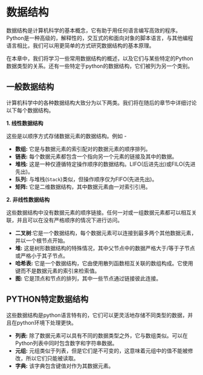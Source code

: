 # 数据结构

数据结构是计算机科学的基本概念，它有助于用任何语言编写高效的程序。Python是一种高级的，解释性的，交互式的和面向对象的脚本语言，与其他编程语言相比，我们可以用更简单的方式研究数据结构的基本原理。

在本章中，我们将学习一些常用数据结构的概述，以及它们与某些特定的Python数据类型的关系。还有一些特定于python的数据结构，它们被列为另一个类别。

## 一般数据结构

计算机科学中的各种数据结构大致分为以下两类。我们将在随后的章节中详细讨论以下每个数据结构。

**1. 线性数据结构**

这些是以顺序方式存储数据元素的数据结构。例如 - 

- **数组:** 它是与数据元素的索引配对的数据元素的顺序排列。
- **链表:** 每个数据元素都包含一个指向另一个元素的链接及其中的数据。
- **堆栈:** 这是一种仅遵循特定操作顺序的数据结构。LIFO(后进先出)或FILO(先进先出)。
- **队列:** 与堆栈(`Stack`)类似，但操作顺序仅为FIFO(先进先出)。
- **矩阵:** 它是二维数据结构，其中数据元素由一对索引引用。

**2. 非线性数据结构**

这些数据结构中没有数据元素的顺序链接。任何一对或一组数据元素都可以相互关联，并且可以在没有严格顺序的情况下进行访问。

- **二叉树**:它是一个数据结构，每个数据元素可以连接到最多两个其他数据元素，并以一个根节点开始。
- **堆:** 这是树形数据结构的特殊情况，其中父节点中的数据严格大于/等于子节点或严格小于其子节点。
- **哈希表:** 它是一个数据结构，它由使用散列函数相互关联的数组构成。它使用键而不是数据元素的索引来检索值。
- **图:** 它是顶点和节点的排列，其中一些节点通过链接彼此连接。

## PYTHON特定数据结构

这些数据结构是python语言特有的，它们可以更灵活地存储不同类型的数据，并且在python环境下处理更快。

- **列表:** 除了数据元素可以具有不同的数据类型之外，它与数组类似。可以在Python列表中同时包含数字和字符串数据。
- **元组:** 元组类似于列表，但是它们是不可变的，这意味着元组中的值不能被修改，所以它们只能被读取。
- **字典:** 该字典包含键值对作为其数据元素。